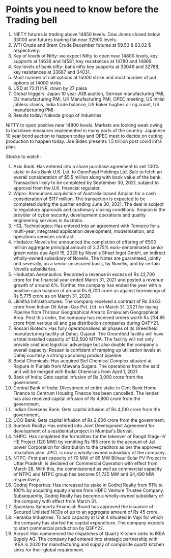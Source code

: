 # Points you need to know before the Trading bell
1. NIFTY futures is trading above 14850 levels. Dow Jones closed below 33000 and futures trading flat near 32900 levels.
2. WTI Crude and Brent Crude December futures at 59.53 & 63.02 $ respectively. 
3. Key of levels of Nifty: we expect Nifty to open near 14800 levels, key supports at 14636 and 14581, key resistances at 14780 and 14869.
4. Key levels of bank nifty: bank nifty key supports at 33046 and 32788, key resistances at 33667 and 34031.
5. Most number of call options at 15000 strike and most number of put options at 14000 strike.
6. USD at 73.11 INR, down by 27 paisa
7. Global triggers: Japan 10 year JGB auction, German manufacturing PMI, EU manufacturing PMI, UK Manufacturing PMI, OPEC meeting, US Initial jobless claims, India trade balance, US Baker hughes oil rig count, US manufacturing PMI.
8. Results today: Nakoda group of industries

NIFTY to open positive near 14800 levels. Markets are looking weak owing to lockdown measures implemented in many parts of the country. Japanese 10 year bond auction to happen today and OPEC meet to decide on cutting production to happen today. Joe Biden presents 1.5 trillion post covid infra plan.

Stocks to watch:
1. Axis Bank: Has entered into a share purchase agreement to sell 100% stake in Axis Bank U.K. Ltd. to OpenPayd Holdings Ltd. Sale to fetch an overall consideration of $5.5 million along with book value of the bank. Transaction likely to be completed by September 30, 2021, subject to approval from the U.K. financial regulator.
2.  Wipro: Announces acquisition of Australia-based Ampion for a cash consideration of $117 million. The transaction is expected to be completed during the quarter ending June 30, 2021. The deal is subject to regulatory approvals and customary closing conditions. Ampion is the provider of cyber security, development operations and quality engineering services in Australia.
3. HCL Technologies: Has entered into an agreement with Tenneco for a multi-year, integrated application development, modernisation, and operations services contract.
4. Hindalco: Novelis Inc announced the completion of offering of €500 million aggregate principal amount of 3.375% euro-denominated senior green notes due April 15, 2029 by Novelis Sheet Ingot GmbH, an indirect wholly-owned subsidiary of Novelis. The Notes are guaranteed, jointly and severally, on a senior unsecured basis, by Novelis, and by certain Novelis subsidiaries.
5. Hindustan Aeronautics: Recorded a revenue in excess of Rs 22,700 crore for the financial year ended March 31, 2021 and posted a revenue growth of around 6%. Further, the company has ended the year with a positive cash balance of around Rs 6,700 crore as against borrowings of Rs 5,775 crore as on March 31, 2020.
6. Likhitha Infrastructures: The company received a contract of Rs 34.63 crore from Indian Oil Adani Gas Pvt. Ltd. on March 31, 2021 for laying Pipeline from Thrissur Geographical Area to Ernakulam Geographical Area. Post this order, the company has received orders worth Rs 234.85 crore from various oil and gas distribution companies during Q4FY21.
7. Rossari Biotech: Has fully operationalised all phases of its Greenfield manufacturing facility at Dahej, Gujarat. The Greenfield facility will have a total installed capacity of 132,500 MTPA. The facility will not only provide cost and logistical advantage but also double the company's overall capacity. Rossari is confident of ramping up utilisation levels at Dahej courtesy a strong upcoming product pipeline.
8. Bodal Chemicals: Has acquired Siel Chemical Complex situated at Rajpura in Punjab from Mawana Sugars. The operations from the said unit will be merged with Bodal Chemicals from April 1, 2021.
9. Bank of India: Gets capital infusion of Rs 3,000 crore from the government.
10. Central Bank of India: Divestment of entire stake in Cent Bank Home Finance to Centrum Housing Finance has been cancelled. The lender has also received capital infusion of Rs 4,800 crore from the government.
11. Indian Overseas Bank: Gets capital infusion of Rs 4,100 crore from the government.
12. UCO Bank: Gets capital infusion of Rs 2,600 crore from the government.
13. Sunteck Realty: Has entered into Joint Development Agreement for development of a residential project in Mumbai's Borivali.
14.  NHPC: Has completed the formalities for the takeover of Rangit Stage-IV HE Project (120 MW) by remitting Rs 165 crore to the account of Jal power Corporation for distribution to the creditors as per the approved resolution plan. JPCL is now a wholly-owned subsidiary of the company.
15. NTPC: First part capacity of 70 MW of 85 MW Bilhaur Solar PV Project in Uttar Pradesh, is declared on Commercial Operation with effect from March 28. With this, the commissioned as well as commercial capacity of NTPC and NTPC group has become 51,725 MW and 64,490 MW respectively.
16. Godrej Properties: Has increased its stake in Godrej Realty from 51% to 100% by acquiring equity shares from HDFC Venture Trustee Company. Subsequently, Godrej Realty has become a wholly-owned subsidiary of the company with effect from March 31.
17. Spandana Sphoorty Financial: Board has approved the issuance of Secured Unlisted NCDs of up to an aggregate amount of Rs 45 crore.
18. Heranba Industries: To add capacity at Unit 4 situated in Vapi for which the company has started the capital expenditure. The company expects to start commercial production by Q3FY22.
19. Acrysil: Has commenced the dispatches of Quartz Kitchen sinks to IKEA Supply AG. The company had entered into strategic partnership with IKEA in 2020 for manufacturing and supply of composite quartz kitchen sinks for their global requirement.
